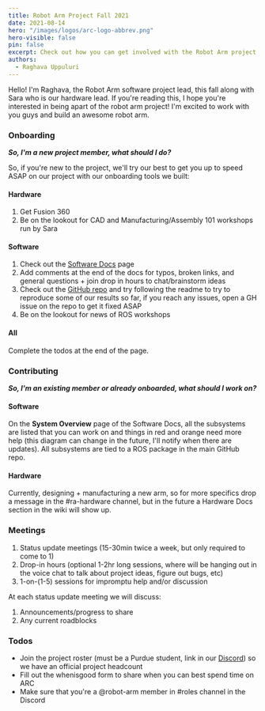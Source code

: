 ```yaml
---
title: Robot Arm Project Fall 2021 
date: 2021-08-14
hero: "/images/logos/arc-logo-abbrev.png"
hero-visible: false 
pin: false 
excerpt: Check out how you can get involved with the Robot Arm project in Fall 2021! 
authors:
  - Raghava Uppuluri
---
```


Hello! I'm Raghava, the Robot Arm software project lead, this fall along with Sara who is our hardware lead. If you're reading this, I hope you're interested in being apart of the robot arm project! I'm excited to work with you guys and build an awesome robot arm.



### Onboarding
***So, I'm a new project member, what should I do?***

So, if you're new to the project, we'll try our best to get you up to speed ASAP on our project with our onboarding tools we built:

#### Hardware
1. Get Fusion 360
2. Be on the lookout for CAD and Manufacturing/Assembly 101 workshops run by Sara

#### Software
1. Check out the [Software Docs](https://wiki.purduearc.com/wiki/robot-arm/software#how-to-use-this-if-youre-new) page 
2. Add comments at the end of the docs for typos, broken links, and general questions + join drop in hours to chat/brainstorm ideas 
3. Check out the [GitHub repo](https://github.com/purdue-arc/arc_robot_arm) and try following the readme to try to reproduce some of our results so far, if you reach any issues, open a GH issue on the repo to get it fixed ASAP
4. Be on the lookout for news of ROS workshops

#### All 
Complete the todos at the end of the page. 

### Contributing 
***So, I'm an existing member or already onboarded, what should I work on?***

#### Software
On the **System Overview** page of the Software Docs, all the subsystems are listed that you can work on and things in red and orange need more help (this diagram can change in the future, I'll notify when there are updates). All subsystems are tied to a ROS package in the main GitHub repo. 

#### Hardware
Currently, designing + manufacturing a new arm, so for more specifics drop a message in the #ra-hardware channel, but in the future a Hardware Docs section in the wiki will show up.

### Meetings
1. Status update meetings (15-30min twice a week, but only required to come to 1)
2. Drop-in hours (optional 1-2hr long sessions, where  will be hanging out in the voice chat to talk about project ideas, figure out bugs, etc)
3. 1-on-(1-5) sessions for impromptu help and/or discussion

At each status update meeting we will discuss:
1. Announcements/progress to share
2. Any current roadblocks

### Todos
- Join the project roster (must be a Purdue student, link in our [Discord](https://discord.com/invite/WJXnvJa8?utm_source=Discord%20Widget&utm_medium=Connect)) so we have an official project headcount
- Fill out the whenisgood form to share when you can best spend time on ARC 
- Make sure that you're a @robot-arm member in #roles channel in the Discord
